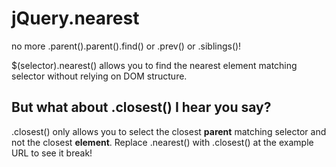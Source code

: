 jQuery.nearest
==============

no more .parent().parent().find() or .prev() or .siblings()!

$(selector).nearest() allows you to find the nearest element matching selector without relying on DOM structure.

But what about .closest() I hear you say?
-----------------------------------------
.closest() only allows you to select the closest __parent__ matching selector and not the closest __element__. Replace .nearest() with .closest() at the example URL to see it break!